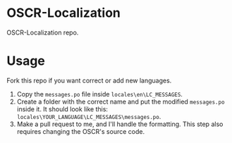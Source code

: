 # OSCR-Localization
OSCR-Localization repo.

# Usage

Fork this repo if you want correct or add new languages.

1. Copy the `messages.po` file inside `locales\en\LC_MESSAGES`.
2. Create a folder with the correct name and put the modified `messages.po` inside it. It should look like this: `locales\YOUR_LANGUAGE\LC_MESSAGES\messages.po`.
3. Make a pull request to me, and I'll handle the formatting. This step also requires changing the OSCR's source code.
